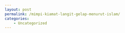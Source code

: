 ```yaml
---
layout: post
permalink: /mimpi-kiamat-langit-gelap-menurut-islam/
categories:
    - Uncategorized
---
```


